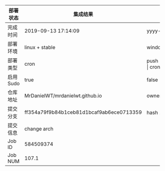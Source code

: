 部署状态 | 集成结果 | 参考值
---|---|---
完成时间 | 2019-09-13 17:14:09 | yyyy-mm-dd hh:mm:ss
部署环境 | linux + stable | window \| linux + stable
部署类型 | cron | push \| pull_request \| api \| cron
启用Sudo | true | false \| true
仓库地址 | MrDanielWT/mrdanielwt.github.io | owner_name/repo_name
提交分支 | ff354a79f9b84b1ceb81d1bcaf9ab6ece0713359 | hash 16位
提交信息 | change arch |
Job ID   | 584509374 |
Job NUM  | 107.1 |
